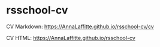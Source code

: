 # rsschool-cv

CV Markdown: https://AnnaLaffitte.github.io/rsschool-cv/cv

CV HTML: https://AnnaLaffitte.github.io/rsschool-cv
